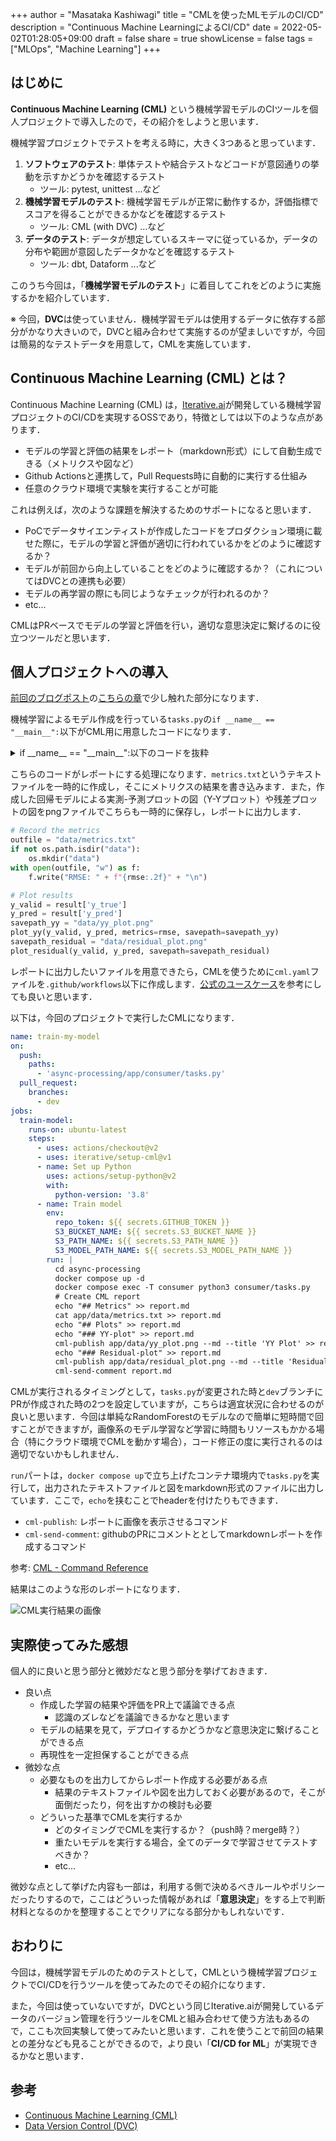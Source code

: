 +++
author = "Masataka Kashiwagi"
title = "CMLを使ったMLモデルのCI/CD"
description = "Continuous Machine LearningによるCI/CD"
date = 2022-05-02T01:28:05+09:00
draft = false
share = true
showLicense = false
tags = ["MLOps", "Machine Learning"]
+++

## はじめに
**Continuous Machine Learning (CML)** という機械学習モデルのCIツールを個人プロジェクトで導入したので，その紹介をしようと思います．

機械学習プロジェクトでテストを考える時に，大きく3つあると思っています．

1. <span class="marker_yellow">**ソフトウェアのテスト**</span>: 単体テストや結合テストなどコードが意図通りの挙動を示すかどうかを確認するテスト
    - ツール: pytest, unittest ...など
2. <span class="marker_yellow">**機械学習モデルのテスト**</span>: 機械学習モデルが正常に動作するか，評価指標でスコアを得ることができるかなどを確認するテスト
    - ツール: CML (with DVC) ...など
3. <span class="marker_yellow">**データのテスト**</span>: データが想定しているスキーマに従っているか，データの分布や範囲が意図したデータかなどを確認するテスト
    - ツール: dbt, Dataform ...など

このうち今回は，「**機械学習モデルのテスト**」に着目してこれをどのように実施するかを紹介しています．

※ 今回，**DVC**は使っていません．機械学習モデルは使用するデータに依存する部分がかなり大きいので，DVCと組み合わせて実施するのが望ましいですが，今回は簡易的なテストデータを用意して，CMLを実施しています．

## Continuous Machine Learning (CML) とは？
Continuous Machine Learning (CML) は，[Iterative.ai](https://iterative.ai/)が開発している機械学習プロジェクトのCI/CDを実現するOSSであり，特徴としては以下のような点があります．

- モデルの学習と評価の結果をレポート（markdown形式）にして自動生成できる（メトリクスや図など）
- Github Actionsと連携して，Pull Requests時に自動的に実行する仕組み
- 任意のクラウド環境で実験を実行することが可能

これは例えば，次のような課題を解決するためのサポートになると思います．

- PoCでデータサイエンティストが作成したコードをプロダクション環境に載せた際に，モデルの学習と評価が適切に行われているかをどのように確認するか？
- モデルが前回から向上していることをどのように確認するか？（これについてはDVCとの連携も必要）
- モデルの再学習の際にも同じようなチェックが行われるのか？
- etc...

CMLはPRベースでモデルの学習と評価を行い，適切な意思決定に繋げるのに役立つツールだと思います．

## 個人プロジェクトへの導入
[前回のブログポスト](http://localhost:1313/portfolio/post/async-ml-processing)の[こちらの章](http://localhost:1313/portfolio/post/async-ml-processing/#consumer%E3%81%AE%E5%AE%9F%E8%A3%85)で少し触れた部分になります．

機械学習によるモデル作成を行っている`tasks.py`の`if __name__ == "__main__":`以下がCML用に用意したコードになります．

<details>
<summary>if __name__ == "__main__":以下のコードを抜粋</summary>

```python
if __name__ == "__main__":
    def plot_yy(y_valid, y_pred, metrics, savepath):
        """Vizualize the results using yy-plot
        """
        y_max = np.max(y_valid)
        y_min = np.min(y_valid)

        # calculate max and min of y_pred
        predict_y_max = np.max(y_pred)
        predict_y_min = np.min(y_pred)

        # use the smallest and largest value of either of both y_valid and y_pred
        # as the range of the vertical axis horizontal axis
        axis_max = max(y_max, predict_y_max)
        axis_min = min(y_min, predict_y_min)

        # margin of 5% of the length
        axis_max = axis_max + (axis_max - axis_min) * 0.05
        axis_min = axis_min - (axis_max - axis_min) * 0.05

        plt.figure(figsize=(10, 6))
        plt.subplots_adjust(wspace=0.2, hspace=0.3)
        plt.scatter(y_pred, y_valid, c='r', s=50, zorder=2, edgecolors=(0, 0, 0), alpha=0.6)
        plt.plot([axis_min, axis_max], [axis_min, axis_max], c="#1560bd")

        plt.xlabel('Predict Values', fontsize=20)
        plt.ylabel('True Values', fontsize=20)
        plt.title(r'RMSE=%.2f' % (metrics), fontsize=15)
        plt.tick_params(labelsize=20)
        plt.tight_layout()
        plt.grid(True)
        plt.savefig(savepath, dpi=100, bbox_inches='tight', pad_inches=0.1)
        plt.close()

    def plot_residual(y_valid, y_pred, savepath):
        residual = y_pred - y_valid
        xmax = np.max(y_pred) + (np.max(y_pred) - np.min(y_pred)) * 0.05
        xmin = np.min(y_pred) - (np.max(y_pred) - np.min(y_pred)) * 0.05

        plt.figure(figsize=(10, 6))
        plt.subplots_adjust(wspace=0.2, hspace=0.3)
        plt.scatter(y_pred, residual, c='r', s=50, zorder=2, edgecolors=(0, 0, 0), alpha=0.6)
        plt.hlines(y=0, xmin=xmin, xmax=xmax, color='#1560bd')
        plt.title('Residual Plot', fontsize=20)
        plt.xlabel('Predict Values', fontsize=20)
        plt.ylabel('Residuals', fontsize=20)
        plt.tick_params(labelsize=20)
        plt.tight_layout()
        plt.grid(True)
        plt.savefig(savepath, dpi=100, bbox_inches='tight', pad_inches=0.1)
        plt.close()

    params = {
        "model_id": "sample_test",
        "dataset_id": "test_diabetes",
        "features": ["age", "bmi", "bp", "s1", "s2", "s3", "s4", "s5", "s6"],
        "target": "target"
    }
    dataset_path = 'test/data/' + params['dataset_id'] + '.csv'
    df = pd.read_csv(dataset_path)
    result = train(df, params)

    rmse = result['metrics']['rmse']

    # Record the metrics
    outfile = "data/metrics.txt"
    if not os.path.isdir("data"):
        os.mkdir("data")
    with open(outfile, "w") as f:
        f.write("RMSE: " + f"{rmse:.2f}" + "\n")

    # Plot results
    y_valid = result['y_true']
    y_pred = result['y_pred']
    savepath_yy = "data/yy_plot.png"
    plot_yy(y_valid, y_pred, metrics=rmse, savepath=savepath_yy)
    savepath_residual = "data/residual_plot.png"
    plot_residual(y_valid, y_pred, savepath=savepath_residual)
```

</details>

こちらのコードがレポートにする処理になります．`metrics.txt`というテキストファイルを一時的に作成し，そこにメトリクスの結果を書き込みます．また，作成した回帰モデルによる実測-予測プロットの図（Y-Yプロット）や残差プロットの図をpngファイルでこちらも一時的に保存し，レポートに出力します．

```python
# Record the metrics
outfile = "data/metrics.txt"
if not os.path.isdir("data"):
    os.mkdir("data")
with open(outfile, "w") as f:
    f.write("RMSE: " + f"{rmse:.2f}" + "\n")

# Plot results
y_valid = result['y_true']
y_pred = result['y_pred']
savepath_yy = "data/yy_plot.png"
plot_yy(y_valid, y_pred, metrics=rmse, savepath=savepath_yy)
savepath_residual = "data/residual_plot.png"
plot_residual(y_valid, y_pred, savepath=savepath_residual)
```

レポートに出力したいファイルを用意できたら，CMLを使うために`cml.yaml`ファイルを`.github/workflows`以下に作成します．[公式のユースケース](https://github.com/iterative/cml_base_case)を参考にしても良いと思います．

以下は，今回のプロジェクトで実行したCMLになります．

```yml
name: train-my-model
on:
  push:
    paths:
      - 'async-processing/app/consumer/tasks.py'
  pull_request:
    branches:
      - dev
jobs:
  train-model:
    runs-on: ubuntu-latest
    steps:
      - uses: actions/checkout@v2
      - uses: iterative/setup-cml@v1
      - name: Set up Python
        uses: actions/setup-python@v2
        with:
          python-version: '3.8'
      - name: Train model
        env:
          repo_token: ${{ secrets.GITHUB_TOKEN }}
          S3_BUCKET_NAME: ${{ secrets.S3_BUCKET_NAME }}
          S3_PATH_NAME: ${{ secrets.S3_PATH_NAME }}
          S3_MODEL_PATH_NAME: ${{ secrets.S3_MODEL_PATH_NAME }}
        run: |
          cd async-processing
          docker compose up -d
          docker compose exec -T consumer python3 consumer/tasks.py
          # Create CML report
          echo "## Metrics" >> report.md
          cat app/data/metrics.txt >> report.md
          echo "## Plots" >> report.md
          echo "### YY-plot" >> report.md
          cml-publish app/data/yy_plot.png --md --title 'YY Plot' >> report.md
          echo "### Residual-plot" >> report.md
          cml-publish app/data/residual_plot.png --md --title 'Residual Plot' >> report.md
          cml-send-comment report.md
```

CMLが実行されるタイミングとして，`tasks.py`が変更された時と`dev`ブランチにPRが作成された時の2つを設定していますが，こちらは適宜状況に合わせるのが良いと思います．今回は単純なRandomForestのモデルなので簡単に短時間で回すことができますが，画像系のモデル学習など学習に時間もリソースもかかる場合（特にクラウド環境でCMLを動かす場合），コード修正の度に実行されるのは適切でないかもしれません．

`run`パートは，`docker compose up`で立ち上げたコンテナ環境内で`tasks.py`を実行して，出力されたテキストファイルと図をmarkdown形式のファイルに出力しています．ここで，`echo`を挟むことでheaderを付けたりもできます．

- `cml-publish`: レポートに画像を表示させるコマンド
- `cml-send-comment`: githubのPRにコメントととしてmarkdownレポートを作成するコマンド

参考: [CML - Command Reference](https://cml.dev/doc/ref)

結果はこのような形のレポートになります．

![CML実行結果の画像](../../img/cml-img1.png "CMLサンプル画像")

## 実際使ってみた感想
個人的に良いと思う部分と微妙だなと思う部分を挙げておきます．

- 良い点
    - 作成した学習の結果や評価をPR上で議論できる点
        - 認識のズレなどを議論できるかなと思います
    - モデルの結果を見て，デプロイするかどうかなど意思決定に繋げることができる点
    - 再現性を一定担保することができる点
- 微妙な点
    - 必要なものを出力してからレポート作成する必要がある点
        - 結果のテキストファイルや図を出力しておく必要があるので，そこが面倒だったり，何を出すかの検討も必要
    - どういった基準でCMLを実行するか
        - どのタイミングでCMLを実行するか？（push時？merge時？）
        - 重たいモデルを実行する場合，全てのデータで学習させてテストすべきか？
        - etc...

微妙な点として挙げた内容も一部は，利用する側で決めるべきルールやポリシーだったりするので，ここはどういった情報があれば「**意思決定**」をする上で判断材料となるのかを整理することでクリアになる部分かもしれないです．

## おわりに
今回は，機械学習モデルのためのテストとして，CMLという機械学習プロジェクトでCI/CDを行うツールを使ってみたのでその紹介になります．

また，今回は使っていないですが，DVCという同じIterative.aiが開発しているデータのバージョン管理を行うツールをCMLと組み合わせて使う方法もあるので，ここも次回実験して使ってみたいと思います．これを使うことで前回の結果との差分なども見ることができるので，より良い「<span class="marker_yellow">**CI/CD for ML**</span>」が実現できるかなと思います．

## 参考
- [Continuous Machine Learning (CML)](https://cml.dev/)
- [Data Version Control (DVC)](https://dvc.org/)